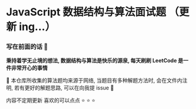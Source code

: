 # JavaScript 数据结构与算法面试题 （更新 ing...）

### 写在前面的话 🤪

**秉持着学无止境的想法, 数据结构与算法是快乐的源泉, 每天刷刷 LeetCode 是一件非常开心的事情**

🥰 本仓库所收集的算法题均来源于网络, 当题目有多种解题方法时, 会在文件内注明, 若有更好的解题思路, 可以在向我提 issue 🥰

内容不定期更新 喜欢的可以点点 ⭐️ ⭐️ ⭐️
